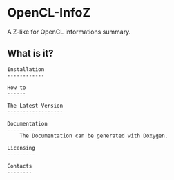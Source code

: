 OpenCL-InfoZ
============

A Z-like for OpenCL informations summary.

  What is it?
  -----------
			
	Installation
	------------
		
	How to
	------

	The Latest Version
	------------------
		
	Documentation
	-------------
		The Documentation can be generated with Doxygen.

	Licensing
	---------
 
	Contacts
	--------

